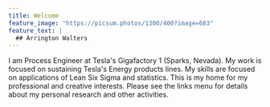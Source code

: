 ```yaml
---
title: Welcome
feature_image: "https://picsum.photos/1300/400?image=683"
feature_text: |
  ## Arrington Walters
---
```

I am Process Engineer at Tesla's Gigafactory 1 (Sparks, Nevada). My work is focused on sustaining Tesla's Energy products lines. My skills are focused on applications of Lean Six Sigma and statistics. This is my home for my professional and creative interests. Please see the links menu for details about my personal research and other activities.

